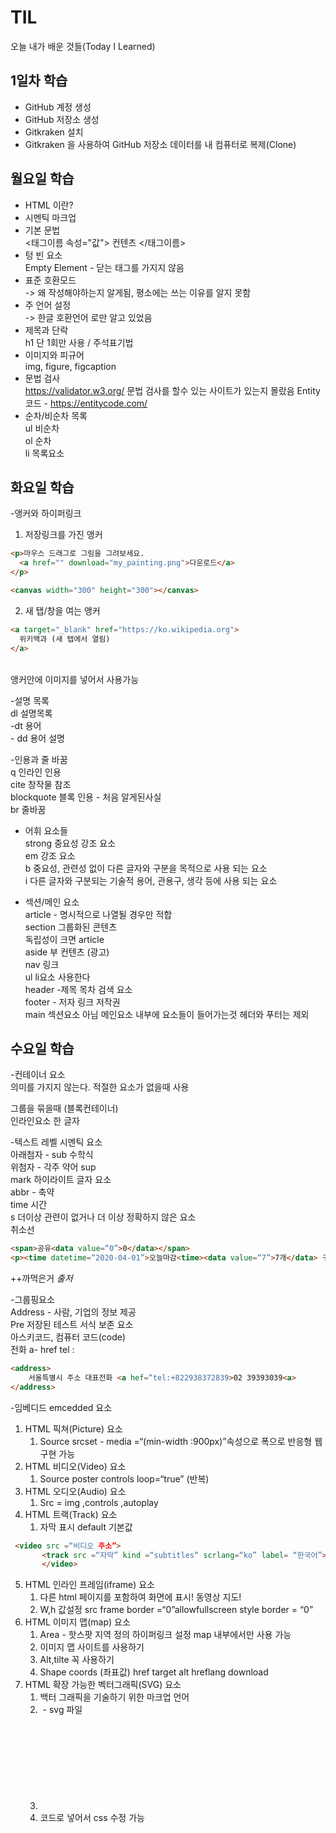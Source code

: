 # TIL
오늘 내가 배운 것들(Today I Learned)

## 1일차 학습 

- GitHub 계정 생성 
- GitHub 저장소 생성
- Gitkraken 설치
- Gitkraken 을 사용하여 GitHub 저장소 데이터를 내 컴퓨터로 복제(Clone)

## 월요일 학습

- HTML 이란?
- 시멘틱 마크업
- 기본 문법<br>
        <태그이름 속성="값"> 컨텐츠 </태그이름>
- 텅 빈 요소 <br>
     Empty Element - 닫는 태그를 가지지 않음
- 표준 호환모드 <br>
        <!doctype HTML> -> 왜 작성해야하는지 알게됨, 평소에는 쓰는 이유를 알지 못함
- 주 언어 설정 <br>
      <meta charset="utf-8"> -> 한글 호환언어 로만 알고 있었음
- 제목과 단락<br>
          h1 단 1회만 사용 / 주석표기법
- 이미지와 피규어 <br>
      img, figure, figcaption
- 문법 검사<br>
      https://validator.w3.org/ 문법 검사를 할수 있는 사이트가 있는지 몰랐음
      Entity코드 - https://entitycode.com/
- 순차/비순차 목록 <br>
       ul 비순차<br>
       ol 순차<br>
       li 목록요소<br>

       
## 화요일 학습

-앵커와 하이퍼링크<br>
1. 저장링크를 가진 앵커<br>
```html
<p>마우스 드래그로 그림을 그려보세요.
  <a href="" download="my_painting.png">다운로드</a>
</p>

<canvas width="300" height="300"></canvas>
```
2. 새 탭/창을 여는 앵커
```html
<a target="_blank" href="https://ko.wikipedia.org">
  위키백과 (새 탭에서 열림)
</a>
```
<br>
앵커안에 이미지를 넣어서 사용가능

-설명 목록 <br>
       dl 설명목록<br>
       -dt 용어<br>
       - dd 용어 설명<br>


-인용과 줄 바꿈 <br>
q 인라인 인용 <br>
cite 창작물 참조 <br>
blockquote 블록 인용 - 처음 알게된사실  <br>
br 줄바꿈 <br>

- 어휘 요소들 <br>
strong 중요성 강조 요소  <br>
em 강조 요소  <br>
b 중요성, 관련성 없이 다른 글자와 구분을 목적으로 사용 되는 요소 <br>
i  다른 글자와 구분되는 기술적 용어, 관용구, 생각 등에 사용 되는 요소 <br>

- 섹션/메인 요소<br>
article - 명시적으로 나열될 경우만 적합<br>
section 그룹화된 콘텐츠 <br>
독립성이 크면 article<br>
aside 부 컨텐츠 (광고)<br>
nav 링크 <br>
ul li요소 사용한다<br>
header -제목 목차 검색 요소<br>
footer - 저자 링크 저작권<br>
main 섹션요소 아님 메인요소 내부에 요소들이 들어가는것 헤더와 푸터는 제외<br>


## 수요일 학습

-컨테이너 요소<br>
의미를 가지지 않는다. 적절한 요소가 없을때 사용<br>
<div>그룹을 묶을때 (블록컨테이너)<br>
<span>인라인요소 한 글자 <br>

-텍스트 레벨 시멘틱 요소 <br>
아래첨자 - sub 수학식<br>
위첨자 - 각주 약어 sup<br>
mark 하이라이트 글자 요소<br>
abbr - 축약<br>
time 시간<br>
s 더이상 관련이 없거나 더 이상 정확하지 않은 요소<br>
취소선 <br>
  
```html
<span>공유<data value=“0”>0</data></span>
<p><time datetime=“2020-04-01”>오늘마감<time><data value=“7”>7개</data> 구매</p>
```

++까먹은거 <cite>출저<br>


-그룹핑요소 <br>
Address - 사람, 기업의 정보 제공 <br>
Pre 저장된 테스트 서식 보존 요소<br>
아스키코드, 컴퓨터 코드(code)<br>
전화 a- href tel : <br>
```html
<address> 
	서울특별시 주소 대표전화 <a hef=“tel:+822938372839>02 39393039<a>
</address> 
```




-임베디드 emcedded 요소 <br>
1. HTML 픽쳐(Picture) 요소
    1. Source srcset - media =“(min-width :900px)”속성으로 폭으로 반응형 웹 구현 가능
2. HTML 비디오(Video) 요소
    1. Source poster controls loop=“true” (반복)
3. HTML 오디오(Audio) 요소
    1. Src = img ,controls ,autoplay
4. HTML 트랙(Track) 요소
    1. 자막 표시 default 기본값 
```html
 <video src =“비디오 주소”>
       <track src =“자막” kind =“subtitles“ scrlang=“ko” label= “한국어”> 다른언어도 가능
       </video>
```
5. HTML 인라인 프레임(iframe) 요소
    1. 다른 html 페이지를 포함하여 화면에 표시! 동영상 지도!
    2. W,h 값설정 src frame border =“0”allowfullscreen style border = “0”
6. HTML 이미지 맵(map) 요소
    1. Area - 핫스팟 지역 정의 하이퍼링크 설정 map 내부에서만 사용 가능
    2. 이미지 맵 사이트를 사용하기 
    3. Alt,tilte 꼭 사용하기
    4. Shape coords (좌표값) href target alt hreflang download
7. HTML 확장 가능한 벡터그래픽(SVG) 요소
    1. 백터 그래픽을 기술하기 위한 마크업 언어
    2. <img> - svg 파일
    3. <svg>- circle cw=“75” cy=“75” r=“40”
    4. 코드로 넣어서 css 수정 가능






















